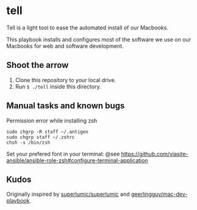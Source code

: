 # tell
Tell is a light tool to ease the automated install of our Macbooks.

This playbook installs and configures most of the software we use on our Macbooks for web and software development.

## Shoot the arrow
1. Clone this repository to your local drive.
1. Run `$ ./tell` inside this directory.

## Manual tasks and known bugs
Permission error while installing zsh
```
sudo chgrp -R staff ~/.antigen
sudo chgrp staff ~/.zshrc
chsh -s /bin/zsh
```

Set your prefered font in your terminal:
@see https://github.com/viasite-ansible/ansible-role-zsh#configure-terminal-application

## Kudos
Originally inspired by [superlumic/superlumic](https://github.com/superlumic/superlumic) and [geerlingguy/mac-dev-playbook](https://github.com/geerlingguy/mac-dev-playbook).
